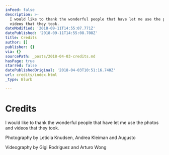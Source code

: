 ```yaml
---
inFeed: false
description: >-
  I would like to thank the wonderful people that have let me use the photos and
  videos that they took.
dateModified: '2018-09-11T14:55:07.771Z'
datePublished: '2018-09-11T14:55:08.708Z'
title: Credits
author: []
publisher: {}
via: {}
sourcePath: _posts/2018-04-03-credits.md
hasPage: true
starred: false
datePublishedOriginal: '2018-04-03T10:51:16.740Z'
url: credits/index.html
_type: Blurb

---
```

# Credits

I would like to thank the wonderful people that have let me use the photos and videos that they took.

Photography by Leticia Knudsen, Andrea Kleiman and Augusto

Videography by Gigi Rodriguez and Arturo Wong